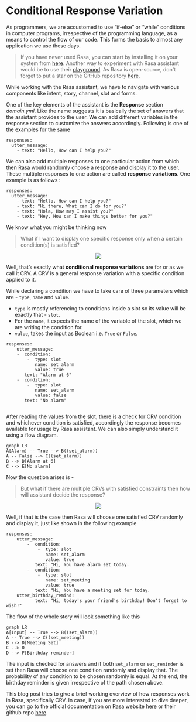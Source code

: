 
# **Conditional Response Variation**

As programmers, we are accustomed to use “if-else” or “while” conditions in computer programs, irrespective of the programming language, as a means to control the flow of our code. This forms the basis to almost any application we use these days. 
>If you have never used Rasa, you can start by installing it on your system from [here](https://rasa.com/docs/rasa/installation/). Another way to experiment with Rasa assistant would be to use their [playground](https://rasa.com/docs/rasa/playground/). As Rasa is open-source, don't forget to put a star on the GitHub repository [here](https://github.com/RasaHQ/rasa).

While working with the Rasa assistant, we have to navigate with various components like intent, story, channel, slot and forms. 

One of the key elements of the assistant is the **Response** section *domain.yml*.  Like the name suggests it is basically the set of answers that the assistant provides to the user. We can add different variables in the response section to customize the answers accordingly. Following is one of the examples for the same
```
responses:
  utter_message:
  	- text: "Hello, How can I help you?"
```

We can also add multiple responses to one particular action from which then Rasa would randomly choose a response and display it to the user. These multiple responses to one action are called **response variations**. One example is as follows : 
```
responses:
  utter_message:
  	- text: "Hello, How can I help you?"
	- text: "Hi there, What can I do for you?"
	- text: "Hola, How may I assist you?"
	- text: "Hey, How can I make things better for you?"
```
We know what you might be thinking now 
 > What if I want to display one specific response only when a certain condition(s) is satisfied? 
 <p align="center">
  <img src="https://media.giphy.com/media/3oriffQefJKrzRsqQM/giphy.gif">
</p></img>

Well, that’s exactly what **conditional response variations** are for or as we call it CRV. A CRV is a general response variation with a specific condition applied to it. 

While declaring a condition we have to take care of three parameters which are - `type`, `name` and `value`. 
- `type` is mostly referencing to conditions inside a slot so its value will be exactly that - `slot`. 
- For the `name`, it expects the name of the variable of the slot, which we are writing the condition for.
- `value`, takes the input as Boolean i.e. `True` or `False`.
```
responses:
	utter_message:
	-  condition:
		-  type: slot
		   name: set_alarm
		   value: true
	   text: "Alarm at 6"
	-  condition:
		-  type: slot
		   name: set_alarm
		   value: false
	   text: "No alarm"
		  
```
After reading the values from the slot, there is a check for CRV condition and whichever condition is satisfied, accordingly the response becomes available for usage by Rasa assistant. We can also simply understand it using a flow diagram. 
```mermaid
graph LR
A[Alarm] -- True --> B((set_alarm))
A -- False --> C((set_alarm))
B --> D[Alarm at 6]
C --> E[No alarm]
```
Now the question arises is -
> But what if there are multiple CRVs with satisfied constraints then how will assistant decide the response?
<p align="center">
  <img src="https://media.giphy.com/media/3o6ZsXOlOPsucbyyR2/giphy.gif">
</p></img>

 
Well, if that is the case then Rasa will choose one satisfied CRV randomly and display it, just like shown in the following example

```
responses:
	utter_message:
		-  condition:
			-  type: slot
			   name: set_alarm
			   value: true
		   text: "Hi, You have alarm set today.
		-  condition:
			-  type: slot
			   name: set_meeting
			   value: true
		   text: "Hi, You have a meeting set for today.
	utter_birthday_remind:
		   text: "Hi, today's your friend's birthday! Don't forget to wish!"
```
The flow of the whole story will look something like this


```mermaid
graph LR
A[Input] -- True --> B((set_alarm))
A -- True --> C((set_meeting))
B --> D[Meeting Set]
C --> D 
D --> F[Birthday reminder]
```
The input is checked for answers and if both `set_alarm` or `set_reminder` is set then Rasa will choose one condition randomly and display that. The probability of any condition to be chosen randomly is equal. At the end, the birthday reminder is given irrespective of the path chosen above. 

This blog post tries to give a brief working overview of how responses work in Rasa, specifically CRV. In case, if you are more interested to dive deeper, you can go to the official documentation on Rasa website [here](https://rasa.com/docs/rasa/responses/#conditional-response-variations) or their github repo [here](https://github.com/RasaHQ/rasa).
